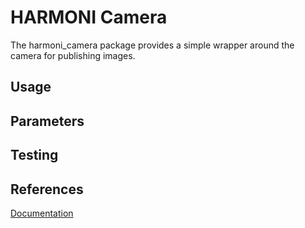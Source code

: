 # HARMONI Camera

The harmoni_camera package provides a simple wrapper around the camera for publishing images. 

## Usage
## Parameters
## Testing
## References
[Documentation](https://harmoni.readthedocs.io/en/latest/packages/harmoni_camera.html)